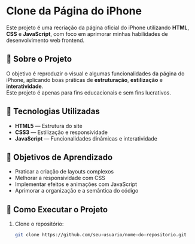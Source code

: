 # Clone da Página do iPhone

Este projeto é uma recriação da página oficial do iPhone utilizando **HTML**, **CSS** e **JavaScript**, com foco em aprimorar minhas habilidades de desenvolvimento web frontend.

## 📱 Sobre o Projeto

O objetivo é reproduzir o visual e algumas funcionalidades da página do iPhone, aplicando boas práticas de **estruturação**, **estilização** e **interatividade**.  
Este projeto é apenas para fins educacionais e sem fins lucrativos.

## 🚀 Tecnologias Utilizadas

- **HTML5** — Estrutura do site
- **CSS3** — Estilização e responsividade
- **JavaScript** — Funcionalidades dinâmicas e interatividade

## 🎯 Objetivos de Aprendizado

- Praticar a criação de layouts complexos
- Melhorar a responsividade com CSS
- Implementar efeitos e animações com JavaScript
- Aprimorar a organização e a semântica do código

## 📂 Como Executar o Projeto

1. Clone o repositório:
   ```bash
   git clone https://github.com/seu-usuario/nome-do-repositorio.git

